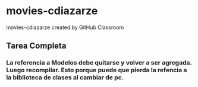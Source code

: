 # movies-cdiazarze
movies-cdiazarze created by GitHub Classroom
## Tarea Completa
### La referencia a Modelos debe quitarse y volver a ser agregada. Luego recompilar. Esto porque puede que pierda la refencia a la biblioteca de clases al cambiar de pc. 
